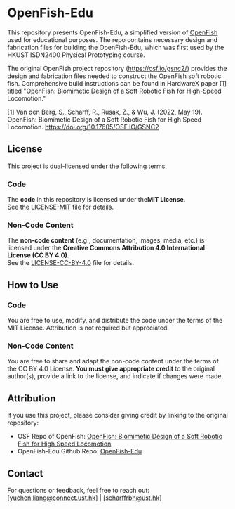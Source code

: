 # OpenFish-Edu
This repository presents OpenFish-Edu, a simplified version of [OpenFish](https://osf.io/gsnc2/) used for educational purposes. The repo contains necessary design and fabrication files for building the OpenFish-Edu, which was first used by the HKUST ISDN2400 Physical Prototyping course.

The original OpenFish project repository (https://osf.io/gsnc2/) provides the design and fabrication files needed to construct the OpenFish soft robotic fish. Comprehensive build instructions can be found in HardwareX paper [1] titled "OpenFish: Biomimetic Design of a Soft Robotic Fish for High-Speed Locomotion."

[1] Van den Berg, S., Scharff, R., Rusák, Z., & Wu, J. (2022, May 19). OpenFish: Biomimetic Design of a Soft Robotic Fish for High Speed Locomotion. https://doi.org/10.17605/OSF.IO/GSNC2

## License

This project is dual-licensed under the following terms:

### Code
The ​**code** in this repository is licensed under the ​**MIT License**.  
See the [LICENSE-MIT](LICENSE-MIT) file for details.

### Non-Code Content
The ​**non-code content** (e.g., documentation, images, media, etc.) is licensed under the ​**Creative Commons Attribution 4.0 International License (CC BY 4.0)**.  
See the [LICENSE-CC-BY-4.0](LICENSE-CC-BY-4.0) file for details.

## How to Use

### Code
You are free to use, modify, and distribute the code under the terms of the MIT License. Attribution is not required but appreciated.

### Non-Code Content
You are free to share and adapt the non-code content under the terms of the CC BY 4.0 License. ​**You must give appropriate credit** to the original author(s), provide a link to the license, and indicate if changes were made.

## Attribution
If you use this project, please consider giving credit by linking to the original repository:  
- OSF Repo of OpenFish: [OpenFish: Biomimetic Design of a Soft Robotic Fish for High Speed Locomotion](https://osf.io/gsnc2/)
- OpenFish-Edu Github Repo: [OpenFish-Edu](https://github.com/HKUST-ISD-Soft-Robotics-Lab/OpenFish-Edu)

## Contact
For questions or feedback, feel free to reach out:  
[yuchen.liang@connect.ust.hk] | [scharffrbn@ust.hk]
